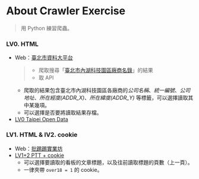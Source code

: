 # About Crawler Exercise

> 用 Python 練習爬蟲。

### LV0. HTML
- Web：[臺北市資料大平台](https://data.taipei/#/)
    > - 爬取搜尋「[臺北市內湖科技園區廠商名錄](https://data.taipei/#/dataset/detail?id=15c3e1ae-899b-466c-a536-208497e3a369)」的結果
    > - 取 API
  - 爬取的結果包含臺北市內湖科技園區各廠商的*公司名稱*、*統一編號*、*公司地址*、*所在經度(ADDR_X)*、*所在緯度(ADDR_Y)* 等標籤，可以選擇讀取其中某幾項。
  - 可以選擇是否要將讀取結果存檔。
- [LV0 Taipei Open Data](https://github.com/49831117/test-crawler/blob/master/lv0_taipeiopendata.py)

### LV1. HTML & lV2. cookie
- Web：[批踢踢實業坊](https://www.ptt.cc/bbs/index.html)
- [LV1+2 PTT + cookie](https://github.com/49831117/test-crawler/blob/master/lv1_and_2.py)
  - 可以選擇要讀取的看板的文章標題，以及往前讀取標題的頁數（上一頁）。
  - 一律夾帶 `over18 = 1` 的 cookie。